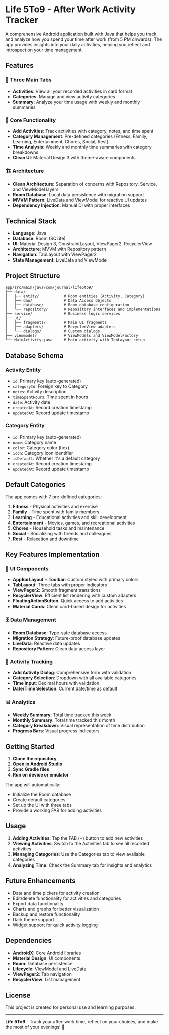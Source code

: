 # Life 5To9 - After Work Activity Tracker

A comprehensive Android application built with Java that helps you track and analyze how you spend your time after work (from 5 PM onwards). The app provides insights into your daily activities, helping you reflect and introspect on your time management.

## Features

### 📱 Three Main Tabs
- **Activities**: View all your recorded activities in card format
- **Categories**: Manage and view activity categories
- **Summary**: Analyze your time usage with weekly and monthly summaries

### 🎯 Core Functionality
- **Add Activities**: Track activities with category, notes, and time spent
- **Category Management**: Pre-defined categories (Fitness, Family, Learning, Entertainment, Chores, Social, Rest)
- **Time Analysis**: Weekly and monthly time summaries with category breakdowns
- **Clean UI**: Material Design 3 with theme-aware components

### 🏗️ Architecture
- **Clean Architecture**: Separation of concerns with Repository, Service, and ViewModel layers
- **Room Database**: Local data persistence with migration support
- **MVVM Pattern**: LiveData and ViewModel for reactive UI updates
- **Dependency Injection**: Manual DI with proper interfaces

## Technical Stack

- **Language**: Java
- **Database**: Room (SQLite)
- **UI**: Material Design 3, ConstraintLayout, ViewPager2, RecyclerView
- **Architecture**: MVVM with Repository pattern
- **Navigation**: TabLayout with ViewPager2
- **State Management**: LiveData and ViewModel

## Project Structure

```
app/src/main/java/com/journal/life5to9/
├── data/
│   ├── entity/           # Room entities (Activity, Category)
│   ├── dao/              # Data Access Objects
│   ├── database/         # Room database configuration
│   └── repository/       # Repository interfaces and implementations
├── service/              # Business logic services
├── ui/
│   ├── fragments/        # Main UI fragments
│   ├── adapters/         # RecyclerView adapters
│   └── dialogs/          # Custom dialogs
├── viewmodel/            # ViewModels and ViewModelFactory
└── MainActivity.java     # Main activity with TabLayout setup
```

## Database Schema

### Activity Entity
- `id`: Primary key (auto-generated)
- `categoryId`: Foreign key to Category
- `notes`: Activity description
- `timeSpentHours`: Time spent in hours
- `date`: Activity date
- `createdAt`: Record creation timestamp
- `updatedAt`: Record update timestamp

### Category Entity
- `id`: Primary key (auto-generated)
- `name`: Category name
- `color`: Category color (hex)
- `icon`: Category icon identifier
- `isDefault`: Whether it's a default category
- `createdAt`: Record creation timestamp
- `updatedAt`: Record update timestamp

## Default Categories

The app comes with 7 pre-defined categories:
1. **Fitness** - Physical activities and exercise
2. **Family** - Time spent with family members
3. **Learning** - Educational activities and skill development
4. **Entertainment** - Movies, games, and recreational activities
5. **Chores** - Household tasks and maintenance
6. **Social** - Socializing with friends and colleagues
7. **Rest** - Relaxation and downtime

## Key Features Implementation

### 🎨 UI Components
- **AppBarLayout + Toolbar**: Custom styled with primary colors
- **TabLayout**: Three tabs with proper indicators
- **ViewPager2**: Smooth fragment transitions
- **RecyclerView**: Efficient list rendering with custom adapters
- **FloatingActionButton**: Quick access to add activities
- **Material Cards**: Clean card-based design for activities

### 🗄️ Data Management
- **Room Database**: Type-safe database access
- **Migration Strategy**: Future-proof database updates
- **LiveData**: Reactive data updates
- **Repository Pattern**: Clean data access layer

### 🎯 Activity Tracking
- **Add Activity Dialog**: Comprehensive form with validation
- **Category Selection**: Dropdown with all available categories
- **Time Input**: Decimal hours with validation
- **Date/Time Selection**: Current date/time as default

### 📊 Analytics
- **Weekly Summary**: Total time tracked this week
- **Monthly Summary**: Total time tracked this month
- **Category Breakdown**: Visual representation of time distribution
- **Progress Bars**: Visual progress indicators

## Getting Started

1. **Clone the repository**
2. **Open in Android Studio**
3. **Sync Gradle files**
4. **Run on device or emulator**

The app will automatically:
- Initialize the Room database
- Create default categories
- Set up the UI with three tabs
- Provide a working FAB for adding activities

## Usage

1. **Adding Activities**: Tap the FAB (+) button to add new activities
2. **Viewing Activities**: Switch to the Activities tab to see all recorded activities
3. **Managing Categories**: Use the Categories tab to view available categories
4. **Analyzing Time**: Check the Summary tab for insights and analytics

## Future Enhancements

- Date and time pickers for activity creation
- Edit/delete functionality for activities and categories
- Export data functionality
- Charts and graphs for better visualization
- Backup and restore functionality
- Dark theme support
- Widget support for quick activity logging

## Dependencies

- **AndroidX**: Core Android libraries
- **Material Design**: UI components
- **Room**: Database persistence
- **Lifecycle**: ViewModel and LiveData
- **ViewPager2**: Tab navigation
- **RecyclerView**: List management

## License

This project is created for personal use and learning purposes.

---

**Life 5To9** - Track your after-work time, reflect on your choices, and make the most of your evenings! 🌟

